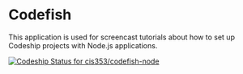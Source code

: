 Codefish
======================

This application is used for screencast tutorials about how to set up Codeship projects with Node.js applications.

[ ![Codeship Status for cis353/codefish-node](https://www.codeship.io/projects/631b09d0-2559-0132-a2e8-0e045ca190d5/status)](https://www.codeship.io/projects/37119)
